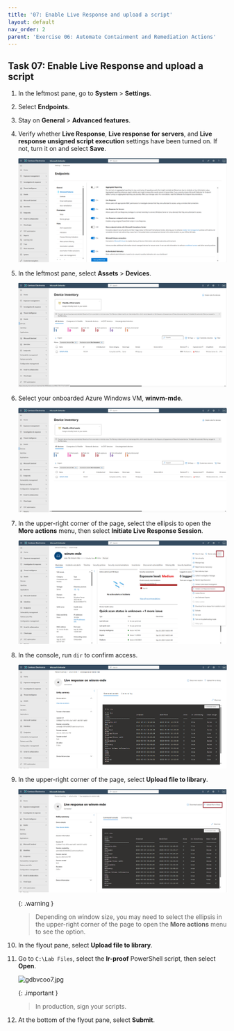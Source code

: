```yaml
---
title: '07: Enable Live Response and upload a script'
layout: default
nav_order: 2
parent: 'Exercise 06: Automate Containment and Remediation Actions'
---
```


## Task 07: Enable Live Response and upload a script

1. In the leftmost pane, go to **System** > **Settings**.

1. Select **Endpoints**.

1. Stay on **General** > **Advanced features**.  

1. Verify whether **Live Response**, **Live response for servers**, and **Live response unsigned script execution** settings have been turned on. If not, turn it on and select **Save**.  

    ![Containment-43.png](../../media/Containment-43.png)

1. In the leftmost pane, select **Assets** > **Devices**.  

    ![Containment-44.png](../../media/Containment-44.png)

1. Select your onboarded Azure Windows VM, **winvm-mde**.  

    ![Containment-45.png](../../media/Containment-45.png)

1. In the upper-right corner of the page, select the ellipsis to open the **More actions** menu, then select **Initiate Live Response Session**.

    ![Containment-46.png](../../media/Containment-46.png)

1. In the console, run `dir` to confirm access.  

    ![Containment-47.png](../../media/Containment-47.png)

1. In the upper-right corner of the page, select **Upload file to library**.

    ![Containment-48.png](../../media/Containment-48.png)

    {: .warning }
    > Depending on window size, you may need to select the ellipsis in the upper-right corner of the page to open the **More actions** menu to see the option.

1. In the flyout pane, select **Upload file to library**.

1. Go to `C:\Lab Files`, select the **lr-proof** PowerShell script, then select **Open**.

    ![gdbvcoo7.jpg](instructions310566/gdbvcoo7.jpg)

    {: .important }
    > In production, sign your scripts.

1. At the bottom of the flyout pane, select **Submit**.

